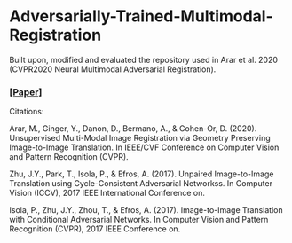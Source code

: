 # Adversarially-Trained-Multimodal-Registration
Built upon, modified and evaluated the repository used in Arar et al. 2020 (CVPR2020 Neural Multimodal Adversarial Registration).
### [\[Paper\]](http://openaccess.thecvf.com/content_CVPR_2020/papers/Arar_Unsupervised_Multi-Modal_Image_Registration_via_Geometry_Preserving_Image-to-Image_Translation_CVPR_2020_paper.pdf)


Citations:

Arar, M., Ginger, Y., Danon, D., Bermano, A., & Cohen-Or, D. (2020). Unsupervised Multi-Modal Image Registration via Geometry Preserving Image-to-Image Translation. In IEEE/CVF Conference on Computer Vision and Pattern Recognition (CVPR).

Zhu, J.Y., Park, T., Isola, P., & Efros, A. (2017). Unpaired Image-to-Image Translation using Cycle-Consistent Adversarial Networkss. In Computer Vision (ICCV), 2017 IEEE International Conference on.

Isola, P., Zhu, J.Y., Zhou, T., & Efros, A. (2017). Image-to-Image Translation with Conditional Adversarial Networks. In Computer Vision and Pattern Recognition (CVPR), 2017 IEEE Conference on.
